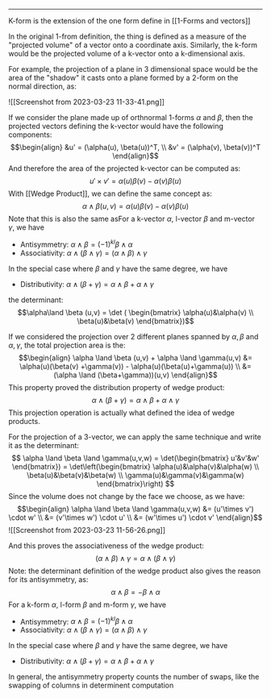 ----
K-form is the extension of the one form define in [[1-Forms and vectors]]

In the original 1-from definition, the thing is defined as a measure of the "projected volume" of a vector onto a coordinate axis. Similarly, the k-form would be the projected volume of a k-vector onto a k-dimensional axis. 

For example, the projection of a plane in 3 dimensional space would be the area of the "shadow" it casts onto a plane formed by a 2-form on the normal direction, as:

![[Screenshot from 2023-03-23 11-33-41.png]]

If we consider the plane made up of orthnormal 1-forms $\alpha$ and $\beta$, then the projected vectors defining the k-vector would have the following components: $$\begin{align}
&u' = (\alpha(u), \beta(u))^T, \\
&v' = (\alpha(v), \beta(v))^T
\end{align}$$
And therefore the area of the projected k-vector can be computed as:
$$u'\times v' = \alpha(u)\beta(v)-\alpha(v)\beta(u)$$
With [[Wedge Product]], we can define the same concept as:
$$\alpha\land \beta (u,v) = \alpha(u)\beta(v)-\alpha(v)\beta(u)$$
Note that this is also the same asFor a k-vector $\alpha$, l-vector $\beta$ and m-vector $\gamma$, we have

- Antisymmetry: $\alpha \land \beta = (-1)^{kl} \beta \land \alpha$
- Associativity: $\alpha \land (\beta \land \gamma) = (\alpha \land \beta)\land \gamma$

In the special case where $\beta$ and $\gamma$ have the same degree, we have

- Distributivity: $\alpha \land (\beta+\gamma) = \alpha \land \beta + \alpha \land \gamma$

 the determinant:
$$\alpha\land \beta (u,v) = \det ( \begin{bmatrix}
\alpha(u)&\alpha(v) \\
\beta(u)&\beta(v) 
\end{bmatrix})$$

If we considered the projection over 2 different planes spanned by $\alpha ,\beta$ and $\alpha,\gamma$, the total projection area is the: $$\begin{align}
\alpha \land \beta (u,v) + \alpha \land \gamma(u,v) &= \alpha(u)(\beta(v) +\gamma(v)) - \alpha(u)(\beta(u)+\gamma(u)) \\
&= (\alpha \land (\beta+\gamma))(u,v)
\end{align}$$
This property proved the distribution property of wedge product: $$\alpha \land (\beta + \gamma) = \alpha \land \beta + \alpha \land \gamma$$
This projection operation is actually what defined the idea of wedge products.

For the projection of a 3-vector, we can apply the same technique and write it as the determinant: $$
\alpha \land \beta \land \gamma(u,v,w) = \det(\begin{bmatrix}
u'&v'&w'
\end{bmatrix}) = \det\left(\begin{bmatrix}
\alpha(u)&\alpha(v)&\alpha(w) \\
\beta(u)&\beta(v)&\beta(w)  \\
\gamma(u)&\gamma(v)&\gamma(w)
\end{bmatrix}\right)
$$
Since the volume does not change by the face we choose, as we have:
$$\begin{align}
\alpha \land \beta \land \gamma(u,v,w) &= (u'\times v') \cdot w' \\
&= (v'\times w') \cdot u' \\
&= (w'\times u') \cdot v'
\end{align}$$
![[Screenshot from 2023-03-23 11-56-26.png]]

And this proves the associativeness of the wedge product:
$$(\alpha \land \beta)\land \gamma = \alpha \land(\beta \land \gamma)$$
Note: the determinant definition of the wedge product also gives the reason for its antisymmetry, as:
$$\alpha \land \beta = - \beta \land \alpha$$
For a k-form $\alpha$, l-form $\beta$ and m-form $\gamma$, we have

- Antisymmetry: $\alpha \land \beta = (-1)^{kl} \beta \land \alpha$
- Associativity: $\alpha \land (\beta \land \gamma) = (\alpha \land \beta)\land \gamma$

In the special case where $\beta$ and $\gamma$ have the same degree, we have

- Distributivity: $\alpha \land (\beta+\gamma) = \alpha \land \beta + \alpha \land \gamma$

In general, the antisymmetry property counts the number of swaps, like the swapping of columns in determinent computation